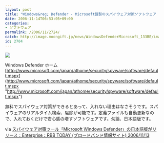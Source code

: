 ```yaml
---
layout: post
title: "Windows&reg; Defender - Microsoft謹製のスパイウェア対策ソフトウェア -"
date: 2006-11-14T06:53:05+09:00
categories:
- ソフトウェア
permalink: /2006/11/2724/
catch: http://image.moongift.jp/news/WindowsDefenderMicrosoft_133BE/image0_thumb3.png
id: 2704
---
```

[![](http://image.moongift.jp/news/WindowsDefenderMicrosoft_133BE/image0_thumb3.png)](http://image.moongift.jp/news/WindowsDefenderMicrosoft_133BE/image05.png)

 

Windows Defender ホーム  
[http://www.microsoft.com/japan/athome/security/spyware/software/default.mspx](http://www.microsoft.com/japan/athome/security/spyware/software/default.mspx "http://www.microsoft.com/japan/athome/security/spyware/software/default.mspx")

 

無料でスパイウェア対策ができるとあって、入れない理由はなさそうです。スパイウェアのリアルタイム検索、駆除が可能です。定義ファイルも自動更新なので、入れておくだけで安心感の増すソフトウェアです。勿論、日本語版です。

 

via [スパイウェア対策ツール「Microsoft Windows Defender」の日本語版がリリース：Enterprise：RBB TODAY (ブロードバンド情報サイト) 2006/11/13](http://www.rbbtoday.com/news/20061113/35842.html)

